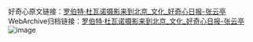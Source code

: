 好奇心原文链接：[罗伯特·杜瓦诺摄影来到北京_文化_好奇心日报-张云亭](https://www.qdaily.com/articles/497.html)
WebArchive归档链接：[罗伯特·杜瓦诺摄影来到北京_文化_好奇心日报-张云亭](http://web.archive.org/web/20170921091506/http://www.qdaily.com/articles/497.html)
![image](http://ww3.sinaimg.cn/large/007d5XDply1g3v42syz48j30u04sdaw5)